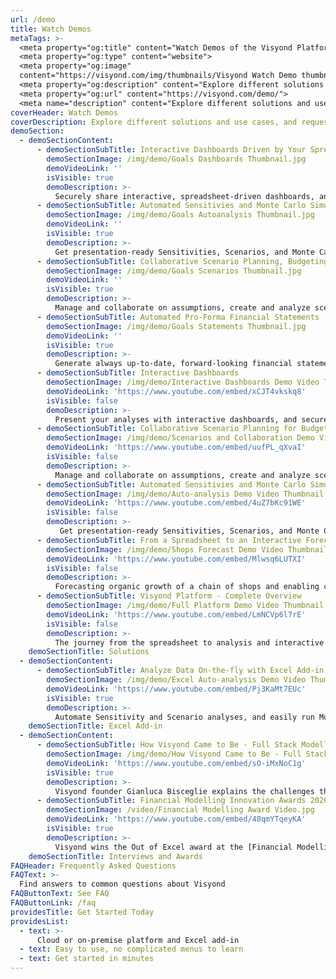 ```yaml
---
url: /demo
title: Watch Demos
metaTags: >-
  <meta property="og:title" content="Watch Demos of the Visyond Platform">
  <meta property="og:type" content="website">
  <meta property="og:image"
  content="https://visyond.com/img/thumbnails/Visyond Watch Demo thumbnail 1200x628.png">
  <meta property="og:description" content="Explore different solutions and use cases, and request a live demo if you want to take a deep dive into specific aspects of the platform">
  <meta property="og:url" content="https://visyond.com/demo/">
  <meta name="description" content="Explore different solutions and use cases, and request a live demo if you want to take a deep dive into specific aspects of the platform">
coverHeader: Watch Demos
coverDescription: Explore different solutions and use cases, and request a live demo if you want to take a deep dive into specific aspects of the platform
demoSection:
  - demoSectionContent:
      - demoSectionSubTitle: Interactive Dashboards Driven by Your Spreadsheet
        demoSectionImage: /img/demo/Goals Dashboards Thumbnail.jpg
        demoVideoLink: ''
        isVisible: true
        demoDescription: >-
          Securely share interactive, spreadsheet-driven dashboards, and empower collaborators to test scenarios in self-service mode without the risk of breaking the spreadsheet.		  
      - demoSectionSubTitle: Automated Sensitivies and Monte Carlo Simulations
        demoSectionImage: /img/demo/Goals Autoanalysis Thumbnail.jpg
        demoVideoLink: ''
        isVisible: true
        demoDescription: >-
          Get presentation-ready Sensitivities, Scenarios, and Monte Carlo Simulation with a few clicks. 				  
      - demoSectionSubTitle: Collaborative Scenario Planning, Budgeting & Forecasting
        demoSectionImage: /img/demo/Goals Scenarios Thumbnail.jpg
        demoVideoLink: ''
        isVisible: true
        demoDescription: >-
          Manage and collaborate on assumptions, create and analyze scenarios on-the-fly.		  
      - demoSectionSubTitle: Automated Pro-Forma Financial Statements
        demoSectionImage: /img/demo/Goals Statements Thumbnail.jpg
        demoVideoLink: ''
        isVisible: true
        demoDescription: >-
          Generate always up-to-date, forward-looking financial statements from your spreadsheet. Just select relevant rows and columns, and Visyond will do the rest.  
      - demoSectionSubTitle: Interactive Dashboards
        demoSectionImage: /img/demo/Interactive Dashboards Demo Video Thumbnail.jpg
        demoVideoLink: 'https://www.youtube.com/embed/xCJT4vkskq8'
        isVisible: false
        demoDescription: >-
          Present your analyses with interactive dashboards, and securely share spreadsheet-driven calculators to test scenarios.    
      - demoSectionSubTitle: Collaborative Scenario Planning for Budgeting & Forecasting
        demoSectionImage: /img/demo/Scenarios and Collaboration Demo Video Thumbnail.jpg
        demoVideoLink: 'https://www.youtube.com/embed/uufPL_qXvaI'
        isVisible: false
        demoDescription: >-
          Manage and collaborate on assumptions, create and analyze scenarios on-the-fly. 
      - demoSectionSubTitle: Automated Sensitivies and Monte Carlo Simulations
        demoSectionImage: /img/demo/Auto-analysis Demo Video Thumbnail.jpg
        demoVideoLink: 'https://www.youtube.com/embed/4uZ7bKc91WE'
        isVisible: false
        demoDescription: >-
           Get presentation-ready Sensitivities, Scenarios, and Monte Carlo Simulation with a few clicks.  
      - demoSectionSubTitle: From a Spreadsheet to an Interactive Forecast on a Dashboard
        demoSectionImage: /img/demo/Shops Forecast Demo Video Thumbnail.jpg
        demoVideoLink: 'https://www.youtube.com/embed/Mlwsq6LUTXI'
        isVisible: false
        demoDescription: >-
          Forecasting organic growth of a chain of shops and enabling collaborators to independently test scenarios.
      - demoSectionSubTitle: Visyond Platform - Complete Overview
        demoSectionImage: /img/demo/Full Platform Demo Video Thumbnail.jpg
        demoVideoLink: 'https://www.youtube.com/embed/LmNCVp6l7rE'
        isVisible: false
        demoDescription: >-
          The journey from the spreadsheet to analysis and interactive dashboards to drive decision-making.     
    demoSectionTitle: Solutions
  - demoSectionContent:
      - demoSectionSubTitle: Analyze Data On-the-fly with Excel Add-in
        demoSectionImage: /img/demo/Excel Auto-analysis Demo Video Thumbnail.jpg
        demoVideoLink: 'https://www.youtube.com/embed/Pj3KaMt7EUc'
        isVisible: true
        demoDescription: >-
          Automate Sensitivity and Scenario analyses, and easily run Monte Carlo simulations with Visyond’s Excel add-in ([download from Microsoft Store](https://appsource.microsoft.com/en-us/product/office/WA200002940)).  
    demoSectionTitle: Excel Add-in
  - demoSectionContent:
      - demoSectionSubTitle: How Visyond Came to Be - Full Stack Modeller Interview
        demoSectionImage: /img/demo/How Visyond Came to Be - Full Stack Modeller Interview.jpg
        demoVideoLink: 'https://www.youtube.com/embed/sO-iMxNoC1g'
        isVisible: true
        demoDescription: >-
          Visyond founder Gianluca Bisceglie explains the challenges the Visyond platform solves and gives a live demo.  
      - demoSectionSubTitle: Financial Modelling Innovation Awards 2020
        demoSectionImage: /video/Financial Modelling Award Video.jpg
        demoVideoLink: 'https://www.youtube.com/embed/40qmYTqeyKA'
        isVisible: true
        demoDescription: >-
          Visyond wins the Out of Excel award at the [Financial Modelling Innovation Awards 2020](/financial-modelling-innovation-awards-2020)!
    demoSectionTitle: Interviews and Awards         
FAQHeader: Frequently Asked Questions
FAQText: >-
  Find answers to common questions about Visyond
FAQButtonText: See FAQ
FAQButtonLink: /faq
providesTitle: Get Started Today
providesList:
  - text: >-
      Cloud or on-premise platform and Excel add-in
  - text: Easy to use, no complicated menus to learn
  - text: Get started in minutes    
---
```


